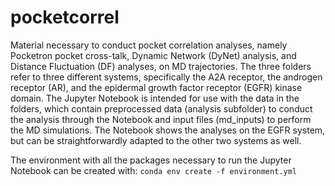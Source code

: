 # pocketcorrel
Material necessary to conduct pocket correlation analyses, namely Pocketron pocket cross-talk, Dynamic Network (DyNet) analysis, and Distance Fluctuation (DF) analyses, on MD trajectories. 
The three folders refer to three different systems, specifically the A2A receptor, the androgen receptor (AR), and the epidermal growth factor receptor (EGFR) kinase domain.
The Jupyter Notebook is intended for use with the data in the folders, which contain preprocessed data (analysis subfolder) to conduct the analysis through the Notebook and input files (md_inputs) to perform the MD simulations. 
The Notebook shows the analyses on the EGFR system, but can be straightforwardly adapted to the other two systems as well.

The environment with all the packages necessary to run the Jupyter Notebook can be created with: `conda env create -f environment.yml`


